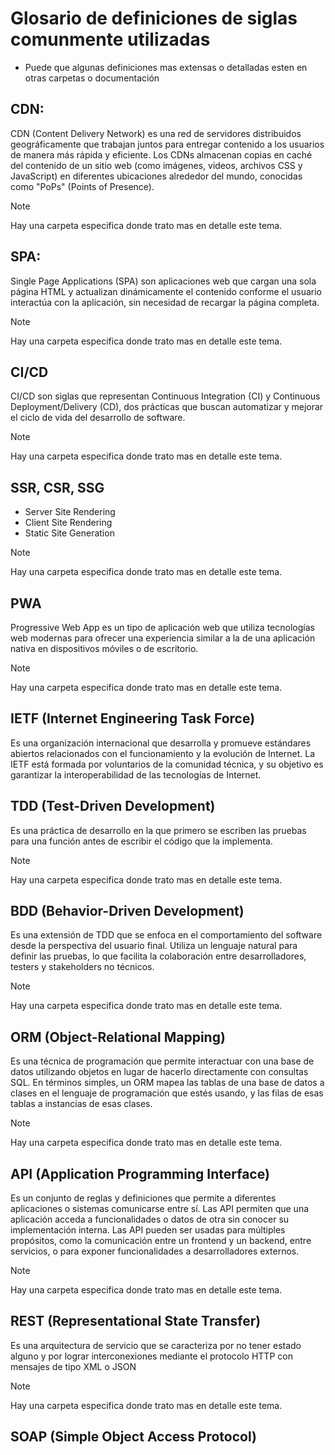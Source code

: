 # Glosario de definiciones de siglas comunmente utilizadas

- Puede que algunas definiciones mas extensas o detalladas esten en otras carpetas o documentación

## CDN:

CDN (Content Delivery Network) es una red de servidores distribuidos geográficamente que trabajan juntos para entregar contenido a los usuarios de manera más rápida y eficiente. Los CDNs almacenan copias en caché del contenido de un sitio web (como imágenes, videos, archivos CSS y JavaScript) en diferentes ubicaciones alrededor del mundo, conocidas como "PoPs" (Points of Presence).

> [!NOTE]
> Hay una carpeta especifica donde trato mas en detalle este tema.

## SPA:

Single Page Applications (SPA) son aplicaciones web que cargan una sola página HTML y actualizan dinámicamente el contenido conforme el usuario interactúa con la aplicación, sin necesidad de recargar la página completa.

> [!NOTE]
> Hay una carpeta especifica donde trato mas en detalle este tema.

## CI/CD

CI/CD son siglas que representan Continuous Integration (CI) y Continuous Deployment/Delivery (CD), dos prácticas que buscan automatizar y mejorar el ciclo de vida del desarrollo de software.

> [!NOTE]
> Hay una carpeta especifica donde trato mas en detalle este tema.

## SSR, CSR, SSG

- Server Site Rendering
- Client Site Rendering
- Static Site Generation

> [!NOTE]
> Hay una carpeta especifica donde trato mas en detalle este tema.

## PWA

Progressive Web App es un tipo de aplicación web que utiliza tecnologías web modernas para ofrecer una experiencia similar a la de una aplicación nativa en dispositivos móviles o de escritorio.

> [!NOTE]
> Hay una carpeta especifica donde trato mas en detalle este tema.

## IETF (Internet Engineering Task Force)

Es una organización internacional que desarrolla y promueve estándares abiertos relacionados con el funcionamiento y la evolución de Internet. La IETF está formada por voluntarios de la comunidad técnica, y su objetivo es garantizar la interoperabilidad de las tecnologías de Internet.

## TDD (Test-Driven Development)

Es una práctica de desarrollo en la que primero se escriben las pruebas para una función antes de escribir el código que la implementa.

> [!NOTE]
> Hay una carpeta especifica donde trato mas en detalle este tema.

## BDD (Behavior-Driven Development)

Es una extensión de TDD que se enfoca en el comportamiento del software desde la perspectiva del usuario final. Utiliza un lenguaje natural para definir las pruebas, lo que facilita la colaboración entre desarrolladores, testers y stakeholders no técnicos.

> [!NOTE]
> Hay una carpeta especifica donde trato mas en detalle este tema.

## ORM (Object-Relational Mapping)

Es una técnica de programación que permite interactuar con una base de datos utilizando objetos en lugar de hacerlo directamente con consultas SQL. En términos simples, un ORM mapea las tablas de una base de datos a clases en el lenguaje de programación que estés usando, y las filas de esas tablas a instancias de esas clases.

> [!NOTE]
> Hay una carpeta especifica donde trato mas en detalle este tema.

## API (Application Programming Interface)

Es un conjunto de reglas y definiciones que permite a diferentes aplicaciones o sistemas comunicarse entre sí. Las API permiten que una aplicación acceda a funcionalidades o datos de otra sin conocer su implementación interna. Las API pueden ser usadas para múltiples propósitos, como la comunicación entre un frontend y un backend, entre servicios, o para exponer funcionalidades a desarrolladores externos.

> [!NOTE]
> Hay una carpeta especifica donde trato mas en detalle este tema.

## REST (Representational State Transfer)

Es una arquitectura de servicio que se caracteriza por no tener estado alguno y por lograr interconexiones mediante el protocolo HTTP con mensajes de tipo XML o JSON

> [!NOTE]
> Hay una carpeta especifica donde trato mas en detalle este tema.

## SOAP (Simple Object Access Protocol)